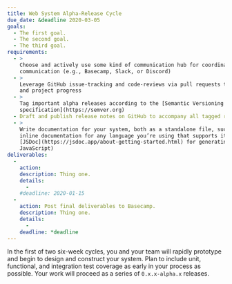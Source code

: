 ```yaml
---
title: Web System Alpha-Release Cycle
due_date: &deadline 2020-03-05
goals:
  - The first goal.
  - The second goal.
  - The third goal.
requirements:
  - >
    Choose and actively use some kind of communication hub for coordinating team work and
    communication (e.g., Basecamp, Slack, or Discord)
  - >
    Leverage GitHub issue-tracking and code-reviews via pull requests to coordinate your team’s work
    and project progress
  - >
    Tag important alpha releases according to the [Semantic Versioning
    specification](https://semver.org)
  - Draft and publish release notes on GitHub to accompany all tagged releases
  - >
    Write documentation for your system, both as a standalone file, such as a `README.md`, and as
    inline documentation for any language you’re using that supports it (for example,
    [JSDoc](https://jsdoc.app/about-getting-started.html) for generating documentation inlined with
    JavaScript)
deliverables:
  -
    action:
    description: Thing one.
    details:
      -
    #deadline: 2020-01-15
  -
    action: Post final deliverables to Basecamp.
    description: Thing one.
    details:
      -
    deadline: *deadline
---
```


In the first of two six-week cycles, you and your team will rapidly prototype and begin to design
and construct your system. Plan to include unit, functional, and integration test coverage as
early in your process as possible. Your work will proceed as a series of `0.x.x-alpha.x` releases.
